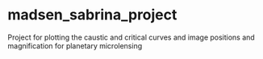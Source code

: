 # madsen_sabrina_project
Project for plotting the caustic and critical curves and image positions and magnification for planetary microlensing

